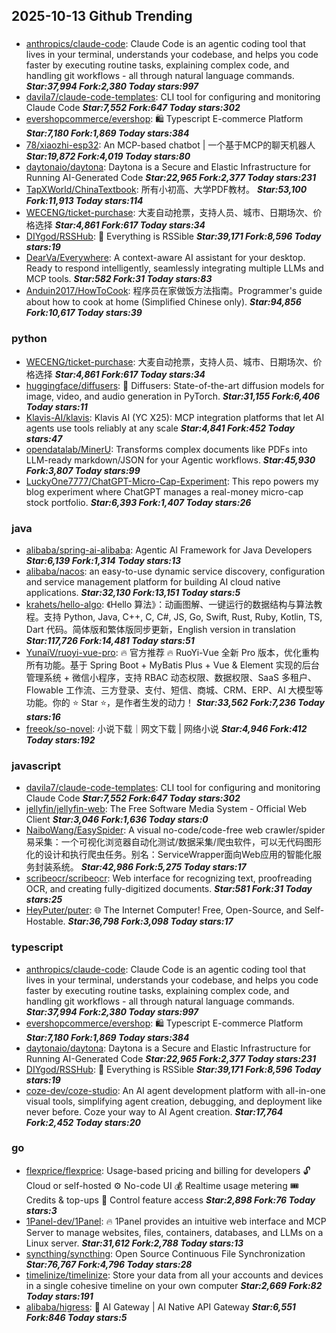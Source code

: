 ## 2025-10-13 Github Trending

### 
* [anthropics/claude-code](https://github.com/anthropics/claude-code): Claude Code is an agentic coding tool that lives in your terminal, understands your codebase, and helps you code faster by executing routine tasks, explaining complex code, and handling git workflows - all through natural language commands. ***Star:37,994 Fork:2,380 Today stars:997***
* [davila7/claude-code-templates](https://github.com/davila7/claude-code-templates): CLI tool for configuring and monitoring Claude Code ***Star:7,552 Fork:647 Today stars:302***
* [evershopcommerce/evershop](https://github.com/evershopcommerce/evershop): 🛍️ Typescript E-commerce Platform ***Star:7,180 Fork:1,869 Today stars:384***
* [78/xiaozhi-esp32](https://github.com/78/xiaozhi-esp32): An MCP-based chatbot | 一个基于MCP的聊天机器人 ***Star:19,872 Fork:4,019 Today stars:80***
* [daytonaio/daytona](https://github.com/daytonaio/daytona): Daytona is a Secure and Elastic Infrastructure for Running AI-Generated Code ***Star:22,965 Fork:2,377 Today stars:231***
* [TapXWorld/ChinaTextbook](https://github.com/TapXWorld/ChinaTextbook): 所有小初高、大学PDF教材。 ***Star:53,100 Fork:11,913 Today stars:114***
* [WECENG/ticket-purchase](https://github.com/WECENG/ticket-purchase): 大麦自动抢票，支持人员、城市、日期场次、价格选择 ***Star:4,861 Fork:617 Today stars:34***
* [DIYgod/RSSHub](https://github.com/DIYgod/RSSHub): 🧡 Everything is RSSible ***Star:39,171 Fork:8,596 Today stars:19***
* [DearVa/Everywhere](https://github.com/DearVa/Everywhere): A context-aware AI assistant for your desktop. Ready to respond intelligently, seamlessly integrating multiple LLMs and MCP tools. ***Star:582 Fork:31 Today stars:83***
* [Anduin2017/HowToCook](https://github.com/Anduin2017/HowToCook): 程序员在家做饭方法指南。Programmer's guide about how to cook at home (Simplified Chinese only). ***Star:94,856 Fork:10,617 Today stars:39***

### python
* [WECENG/ticket-purchase](https://github.com/WECENG/ticket-purchase): 大麦自动抢票，支持人员、城市、日期场次、价格选择 ***Star:4,861 Fork:617 Today stars:34***
* [huggingface/diffusers](https://github.com/huggingface/diffusers): 🤗 Diffusers: State-of-the-art diffusion models for image, video, and audio generation in PyTorch. ***Star:31,155 Fork:6,406 Today stars:11***
* [Klavis-AI/klavis](https://github.com/Klavis-AI/klavis): Klavis AI (YC X25): MCP integration platforms that let AI agents use tools reliably at any scale ***Star:4,841 Fork:452 Today stars:47***
* [opendatalab/MinerU](https://github.com/opendatalab/MinerU): Transforms complex documents like PDFs into LLM-ready markdown/JSON for your Agentic workflows. ***Star:45,930 Fork:3,807 Today stars:99***
* [LuckyOne7777/ChatGPT-Micro-Cap-Experiment](https://github.com/LuckyOne7777/ChatGPT-Micro-Cap-Experiment): This repo powers my blog experiment where ChatGPT manages a real-money micro-cap stock portfolio. ***Star:6,393 Fork:1,407 Today stars:26***

### java
* [alibaba/spring-ai-alibaba](https://github.com/alibaba/spring-ai-alibaba): Agentic AI Framework for Java Developers ***Star:6,139 Fork:1,314 Today stars:13***
* [alibaba/nacos](https://github.com/alibaba/nacos): an easy-to-use dynamic service discovery, configuration and service management platform for building AI cloud native applications. ***Star:32,130 Fork:13,151 Today stars:5***
* [krahets/hello-algo](https://github.com/krahets/hello-algo): 《Hello 算法》：动画图解、一键运行的数据结构与算法教程。支持 Python, Java, C++, C, C#, JS, Go, Swift, Rust, Ruby, Kotlin, TS, Dart 代码。简体版和繁体版同步更新，English version in translation ***Star:117,726 Fork:14,481 Today stars:51***
* [YunaiV/ruoyi-vue-pro](https://github.com/YunaiV/ruoyi-vue-pro): 🔥 官方推荐 🔥 RuoYi-Vue 全新 Pro 版本，优化重构所有功能。基于 Spring Boot + MyBatis Plus + Vue & Element 实现的后台管理系统 + 微信小程序，支持 RBAC 动态权限、数据权限、SaaS 多租户、Flowable 工作流、三方登录、支付、短信、商城、CRM、ERP、AI 大模型等功能。你的 ⭐️ Star ⭐️，是作者生发的动力！ ***Star:33,562 Fork:7,236 Today stars:16***
* [freeok/so-novel](https://github.com/freeok/so-novel): 小说下载｜网文下载 | 网络小说 ***Star:4,946 Fork:412 Today stars:192***

### javascript
* [davila7/claude-code-templates](https://github.com/davila7/claude-code-templates): CLI tool for configuring and monitoring Claude Code ***Star:7,552 Fork:647 Today stars:302***
* [jellyfin/jellyfin-web](https://github.com/jellyfin/jellyfin-web): The Free Software Media System - Official Web Client ***Star:3,046 Fork:1,636 Today stars:0***
* [NaiboWang/EasySpider](https://github.com/NaiboWang/EasySpider): A visual no-code/code-free web crawler/spider易采集：一个可视化浏览器自动化测试/数据采集/爬虫软件，可以无代码图形化的设计和执行爬虫任务。别名：ServiceWrapper面向Web应用的智能化服务封装系统。 ***Star:42,986 Fork:5,275 Today stars:17***
* [scribeocr/scribeocr](https://github.com/scribeocr/scribeocr): Web interface for recognizing text, proofreading OCR, and creating fully-digitized documents. ***Star:581 Fork:31 Today stars:25***
* [HeyPuter/puter](https://github.com/HeyPuter/puter): 🌐 The Internet Computer! Free, Open-Source, and Self-Hostable. ***Star:36,798 Fork:3,098 Today stars:17***

### typescript
* [anthropics/claude-code](https://github.com/anthropics/claude-code): Claude Code is an agentic coding tool that lives in your terminal, understands your codebase, and helps you code faster by executing routine tasks, explaining complex code, and handling git workflows - all through natural language commands. ***Star:37,994 Fork:2,380 Today stars:997***
* [evershopcommerce/evershop](https://github.com/evershopcommerce/evershop): 🛍️ Typescript E-commerce Platform ***Star:7,180 Fork:1,869 Today stars:384***
* [daytonaio/daytona](https://github.com/daytonaio/daytona): Daytona is a Secure and Elastic Infrastructure for Running AI-Generated Code ***Star:22,965 Fork:2,377 Today stars:231***
* [DIYgod/RSSHub](https://github.com/DIYgod/RSSHub): 🧡 Everything is RSSible ***Star:39,171 Fork:8,596 Today stars:19***
* [coze-dev/coze-studio](https://github.com/coze-dev/coze-studio): An AI agent development platform with all-in-one visual tools, simplifying agent creation, debugging, and deployment like never before. Coze your way to AI Agent creation. ***Star:17,764 Fork:2,452 Today stars:20***

### go
* [flexprice/flexprice](https://github.com/flexprice/flexprice): Usage-based pricing and billing for developers 🔓 Cloud or self-hosted ⚙️ No-code UI 💰 Realtime usage metering 🎟 Credits & top-ups 🔑 Control feature access ***Star:2,898 Fork:76 Today stars:3***
* [1Panel-dev/1Panel](https://github.com/1Panel-dev/1Panel): 🔥 1Panel provides an intuitive web interface and MCP Server to manage websites, files, containers, databases, and LLMs on a Linux server. ***Star:31,612 Fork:2,788 Today stars:13***
* [syncthing/syncthing](https://github.com/syncthing/syncthing): Open Source Continuous File Synchronization ***Star:76,767 Fork:4,796 Today stars:28***
* [timelinize/timelinize](https://github.com/timelinize/timelinize): Store your data from all your accounts and devices in a single cohesive timeline on your own computer ***Star:2,669 Fork:82 Today stars:191***
* [alibaba/higress](https://github.com/alibaba/higress): 🤖 AI Gateway | AI Native API Gateway ***Star:6,551 Fork:846 Today stars:5***
